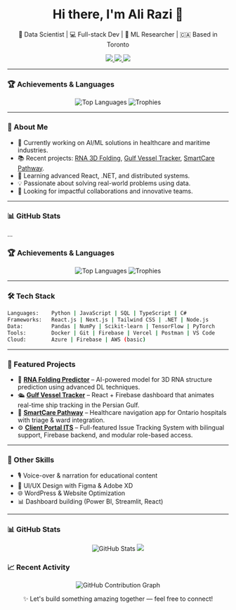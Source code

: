 <h1 align="center">Hi there, I'm Ali Razi 👋</h1>
<p align="center">
  🧠 Data Scientist | 💻 Full-stack Dev | 🧬 ML Researcher | 🇨🇦 Based in Toronto
</p>

<p align="center">
  <a href="https://www.linkedin.com/in/alirazi1992/" target="_blank">
    <img src="https://img.shields.io/badge/LinkedIn-blue?logo=linkedin&style=for-the-badge" />
  </a>
  <a href="mailto:alirazi1992@gmail.com" target="_blank">
    <img src="https://img.shields.io/badge/Email-red?logo=gmail&style=for-the-badge" />
  </a>
  <a href="https://github.com/alirazi1992" target="_blank">
    <img src="https://img.shields.io/github/followers/alirazi1992?label=Follow&style=social" />
  </a>
</p>

---


### 🏆 Achievements & Languages

<div align="center">
  <!-- Top languages chart -->
  <img src="https://github-readme-stats.vercel.app/api/top-langs/?username=alirazi1992&layout=compact&theme=tokyonight" alt="Top Languages" />

  <!-- Trophy card -->
  <img src="https://github-profile-trophy.vercel.app/?username=alirazi1992&theme=tokyonight&no-frame=true&column=5&margin-w=15&margin-h=15" alt="Trophies" />
</div>

----

### 🚀 About Me

- 🔭 Currently working on AI/ML solutions in healthcare and maritime industries.
- 📚 Recent projects: [RNA 3D Folding](https://github.com/alirazi1992), [Gulf Vessel Tracker](https://github.com/alirazi1992), [SmartCare Pathway](https://github.com/alirazi1992).
- 🌱 Learning advanced React, .NET, and distributed systems.
- 💡 Passionate about solving real-world problems using data.
- 🎯 Looking for impactful collaborations and innovative teams.

---

### 📊 GitHub Stats
...

### 🏆 Achievements & Languages
<div align="center">
  <img src="https://github-readme-stats.vercel.app/api/top-langs/?username=alirazi1992&layout=compact&theme=tokyonight" alt="Top Languages" />
  <img src="https://github-profile-trophy.vercel.app/?username=alirazi1992&theme=tokyonight&no-frame=true&column=5&margin-w=15&margin-h=15" alt="Trophies" />
</div>

----

### 🛠️ Tech Stack

```bash
Languages:    Python | JavaScript | SQL | TypeScript | C#
Frameworks:   React.js | Next.js | Tailwind CSS | .NET | Node.js
Data:         Pandas | NumPy | Scikit-learn | TensorFlow | PyTorch
Tools:        Docker | Git | Firebase | Vercel | Postman | VS Code
Cloud:        Azure | Firebase | AWS (basic)
```

----

### 📂 Featured Projects

- 🔬 [**RNA Folding Predictor**](https://github.com/alirazi1992) – AI-powered model for 3D RNA structure prediction using advanced DL techniques.
- 🛳️ [**Gulf Vessel Tracker**](https://github.com/alirazi1992) – React + Firebase dashboard that animates real-time ship tracking in the Persian Gulf.
- 🏥 [**SmartCare Pathway**](https://github.com/alirazi1992) – Healthcare navigation app for Ontario hospitals with triage & ward integration.
- ⚙️ [**Client Portal ITS**](https://github.com/alirazi1992) – Full-featured Issue Tracking System with bilingual support, Firebase backend, and modular role-based access.

----

### 🧠 Other Skills

- 🎙️ Voice-over & narration for educational content  
- 🎨 UI/UX Design with Figma & Adobe XD  
- 🌐 WordPress & Website Optimization  
- 📊 Dashboard building (Power BI, Streamlit, React)

----

### 📊 GitHub Stats

<p align="center">
  <img src="https://github-readme-stats.vercel.app/api?username=alirazi1992&show_icons=true&theme=tokyonight" alt="GitHub Stats" />
  <img src="https://github-readme-streak-stats.herokuapp.com/?user=alirazi1992&theme=tokyonight" />
</p>

### 📈 Recent Activity

<p align="center">
  <img src="https://github-readme-activity-graph.vercel.app/graph?username=alirazi1992&theme=tokyonight" alt="GitHub Contribution Graph" />
</p>

<p align="center">
  ✨ Let's build something amazing together — feel free to connect!
</p>






